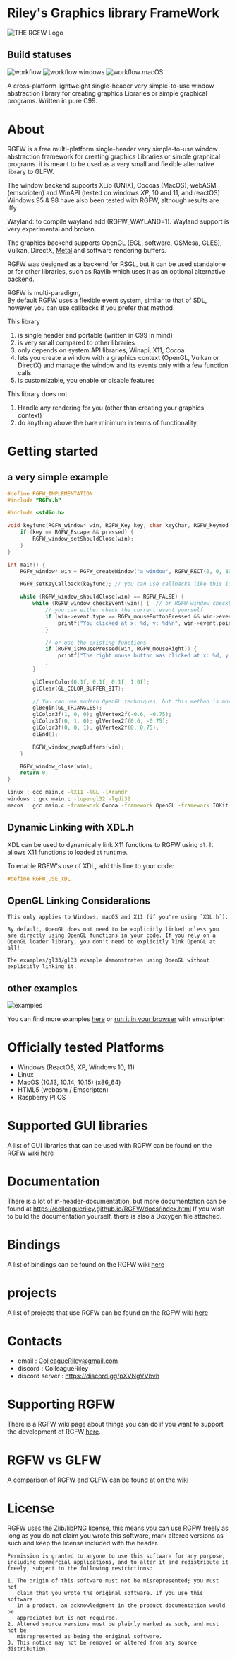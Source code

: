 # Riley's Graphics library FrameWork
![THE RGFW Logo](https://github.com/ColleagueRiley/RGFW/blob/main/logo.png?raw=true)

## Build statuses
![workflow](https://github.com/ColleagueRiley/RGFW/actions/workflows/linux.yml/badge.svg)
![workflow windows](https://github.com/ColleagueRiley/RGFW/actions/workflows/windows.yml/badge.svg)
![workflow macOS](https://github.com/ColleagueRiley/RGFW/actions/workflows/macos.yml/badge.svg)

A cross-platform lightweight single-header very simple-to-use window abstraction library for creating graphics Libraries or simple graphical programs. Written in pure C99.

# About
RGFW is a free multi-platform single-header very simple-to-use window abstraction framework for creating graphics Libraries or simple graphical programs. it is meant to be used as a very small and flexible alternative library to GLFW. 

The window backend supports XLib (UNIX), Cocoas (MacOS), webASM (emscripten) and WinAPI (tested on windows *XP*, 10 and 11, and reactOS)\
Windows 95 & 98 have also been tested with RGFW, although results are iffy  

Wayland: to compile wayland add (RGFW_WAYLAND=1). Wayland support is very experimental and broken.

The graphics backend supports OpenGL (EGL, software, OSMesa, GLES), Vulkan, DirectX, [Metal](https://github.com/RSGL/RGFW-Metal) and software rendering buffers.

RGFW was designed as a backend for RSGL, but it can be used standalone or for other libraries, such as Raylib which uses it as an optional alternative backend.

RGFW is multi-paradigm,\
By default RGFW uses a flexible event system, similar to that of SDL, however you can use callbacks if you prefer that method. 

This library

1) is single header and portable (written in C99 in mind)
2) is very small compared to other libraries
3) only depends on system API libraries, Winapi, X11, Cocoa
4) lets you create a window with a graphics context (OpenGL, Vulkan or DirectX) and manage the window and its events only with a few function calls 
5) is customizable, you enable or disable features

This library does not

1) Handle any rendering for you (other than creating your graphics context)
2) do anything above the bare minimum in terms of functionality 

# Getting started
## a very simple example
```c
#define RGFW_IMPLEMENTATION
#include "RGFW.h"

#include <stdio.h>

void keyfunc(RGFW_window* win, RGFW_Key key, char keyChar, RGFW_keymod keyMod, b8 pressed) {
    if (key == RGFW_Escape && pressed) {
        RGFW_window_setShouldClose(win);
    }
}

int main() {
    RGFW_window* win = RGFW_createWindow("a window", RGFW_RECT(0, 0, 800, 600), RGFW_center | RGFW_noResize);

    RGFW_setKeyCallback(keyfunc); // you can use callbacks like this if you want

    while (RGFW_window_shouldClose(win) == RGFW_FALSE) {
        while (RGFW_window_checkEvent(win)) {  // or RGFW_window_checkEvents(); if you only want callbacks
            // you can either check the current event yourself
            if (win->event.type == RGFW_mouseButtonPressed && win->event.button == RGFW_mouseLeft) {
                printf("You clicked at x: %d, y: %d\n", win->event.point.x, win->event.point.y);
            }

            // or use the existing functions
            if (RGFW_isMousePressed(win, RGFW_mouseRight)) {
                printf("The right mouse button was clicked at x: %d, y: %d\n", win->event.point.x, win->event.point.y);
            }
        }
        
        glClearColor(0.1f, 0.1f, 0.1f, 1.0f);
        glClear(GL_COLOR_BUFFER_BIT);

        // You can use modern OpenGL techniques, but this method is more straightforward for drawing just one triangle.
        glBegin(GL_TRIANGLES);
        glColor3f(1, 0, 0); glVertex2f(-0.6, -0.75);
        glColor3f(0, 1, 0); glVertex2f(0.6, -0.75);
        glColor3f(0, 0, 1); glVertex2f(0, 0.75);
        glEnd();

        RGFW_window_swapBuffers(win);
    }

    RGFW_window_close(win);
    return 0;
}
```

```sh
linux : gcc main.c -lX11 -lGL -lXrandr
windows : gcc main.c -lopengl32 -lgdi32
macos : gcc main.c -framework Cocoa -framework OpenGL -framework IOKit
```

## Dynamic Linking with XDL.h
XDL can be used to dynamically link X11 functions to RGFW using `dl`. It allows X11 functions to loaded at runtime.

To enable RGFW's use of XDL, add this line to your code:

```c
#define RGFW_USE_XDL
```

## OpenGL Linking Considerations
    This only applies to Windows, macOS and X11 (if you're using `XDL.h`):
    
    By default, OpenGL does not need to be explicitly linked unless you are directly using OpenGL functions in your code. If you rely on a OpenGL loader library, you don't need to explicitly link OpenGL at all!

    The examples/gl33/gl33 example demonstrates using OpenGL without explicitly linking it. 

## other examples
![examples](screenshot.PNG)

You can find more examples [here](examples) or [run it in your browser](https://colleagueriley.github.io/RGFW/) with emscripten

# Officially tested Platforms 
- Windows (ReactOS, XP, Windows 10, 11)
- Linux
- MacOS (10.13, 10.14, 10.15) (x86_64)
- HTML5 (webasm / Emscripten)
- Raspberry PI OS

# Supported GUI libraries
A list of GUI libraries that can be used with RGFW can be found on the RGFW wiki [here](https://github.com/ColleagueRiley/RGFW/wiki/GUI-libraries-that-can-be-used-with-RGFW)

# Documentation
There is a lot of in-header-documentation, but more documentation can be found at https://colleagueriley.github.io/RGFW/docs/index.html
If you wish to build the documentation yourself, there is also a Doxygen file attached.

# Bindings
A list of bindings can be found on the RGFW wiki [here](https://github.com/ColleagueRiley/RGFW/wiki/Bindings)

# projects
A list of projects that use RGFW can be found on the RGFW wiki [here](https://github.com/ColleagueRiley/RGFW/wiki/Projects-that-use-RGFW)

# Contacts
- email : ColleagueRiley@gmail.com 
- discord : ColleagueRiley
- discord server : https://discord.gg/pXVNgVVbvh

# Supporting RGFW
  There is a RGFW wiki page about things you can do if you want to support the development of RGFW [here](https://github.com/ColleagueRiley/RGFW/wiki/Supporting-RGFW).

# RGFW vs GLFW
A comparison of RGFW and GLFW can be found at [on the wiki](https://github.com/ColleagueRiley/RGFW/wiki/RGFW-vs-GLFW)

# License
RGFW uses the Zlib/libPNG license, this means you can use RGFW freely as long as you do not claim you wrote this software, mark altered versions as such and keep the license included with the header.

```
Permission is granted to anyone to use this software for any purpose,
including commercial applications, and to alter it and redistribute it
freely, subject to the following restrictions:
  
1. The origin of this software must not be misrepresented; you must not
   claim that you wrote the original software. If you use this software
   in a product, an acknowledgment in the product documentation would be
   appreciated but is not required. 
2. Altered source versions must be plainly marked as such, and must not be
   misrepresented as being the original software.
3. This notice may not be removed or altered from any source distribution.
```
